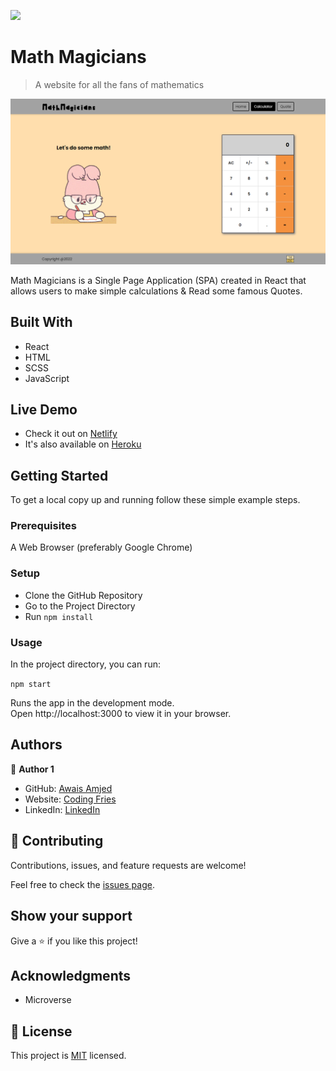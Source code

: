 ![](https://img.shields.io/badge/Microverse-blueviolet)

# Math Magicians

> A website for all the fans of mathematics

![screenshot](./app_screenshot.png)

Math Magicians is a Single Page Application (SPA) created in React that allows users to make simple calculations & Read some famous Quotes.

## Built With

- React
- HTML
- SCSS
- JavaScript

## Live Demo

- Check it out on [Netlify](https://awais-amjed-math-magicians.netlify.app/)
- It's also available on [Heroku](https://awais-amjed-math-magicians.herokuapp.com/)

## Getting Started

To get a local copy up and running follow these simple example steps.

### Prerequisites

A Web Browser (preferably Google Chrome)

### Setup

- Clone the GitHub Repository
- Go to the Project Directory
- Run ```npm install```

### Usage

In the project directory, you can run:

```npm start```

Runs the app in the development mode.<br>
Open http://localhost:3000 to view it in your browser.

## Authors

👤 **Author 1**

- GitHub: [Awais Amjed](https://github.com/awais-amjed)
- Website: [Coding Fries](https://codingfries.com)
- LinkedIn: [LinkedIn](https://www.linkedin.com/in/awais-amjed)

## 🤝 Contributing

Contributions, issues, and feature requests are welcome!

Feel free to check the [issues page](../../issues/).

## Show your support

Give a ⭐️ if you like this project!

## Acknowledgments

- Microverse

## 📝 License

This project is [MIT](./LICENSE) licensed.
